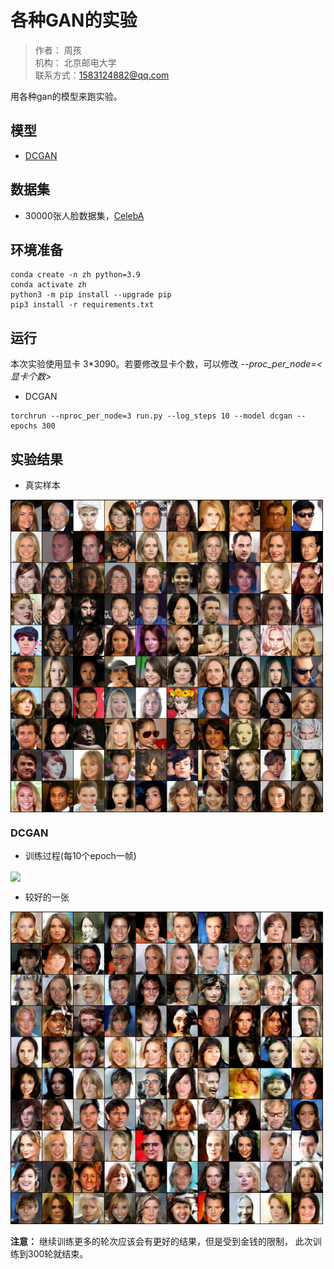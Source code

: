 # 各种GAN的实验
> 作者： 周孩\
> 机构： 北京邮电大学\
> 联系方式：1583124882@qq.com 

用各种gan的模型来跑实验。

## 模型
* [DCGAN](https://arxiv.org/abs/1511.06434)

## 数据集
* 30000张人脸数据集，[CelebA](https://drive.google.com/drive/folders/1YRRaC3LWLHorVhFNJPzVqLrUlA10eLEJ)

## 环境准备
```
conda create -n zh python=3.9
conda activate zh
python3 -m pip install --upgrade pip
pip3 install -r requirements.txt
```

## 运行
本次实验使用显卡 3*3090。若要修改显卡个数，可以修改 *--proc_per_node=<显卡个数>*
* DCGAN
```
torchrun --nproc_per_node=3 run.py --log_steps 10 --model dcgan --epochs 300
```

## 实验结果
* 真实样本

<img src="Image/real.png" alt="真是样本" width="500" align=center />

### DCGAN
* 训练过程(每10个epoch一帧)

<img src="Image/DCGAN/train_epoch.gif" width="500" align=center />

* 较好的一张

<img src="Image/DCGAN/fake.png" width="500" align=center/>


**注意：** 继续训练更多的轮次应该会有更好的结果，但是受到金钱的限制，
此次训练到300轮就结束。